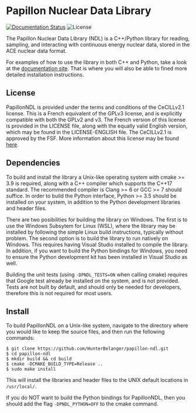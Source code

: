 # Papillon Nuclear Data Library
[![Documentation Status](https://readthedocs.org/projects/papillon-ndl/badge/?version=latest)](https://papillon-ndl.readthedocs.io/en/latest/?badge=latest)
![License](https://img.shields.io/badge/License-CeCILL%20v2.1-brightgreen)

The Papillon Nuclear Data Library (NDL) is a C++/Python library for reading,
sampling, and interacting with continuous energy nuclear data, stored in the ACE
nuclear data format.

For examples of how to use the library in both C++ and Python, take a look at
the [documentation site](https://papillon-ndl.readthedocs.io). That is where you
will also be able to fined more detailed installation instructions.

## License
PapillonNDL is provided under the terms and conditions of the CeCILLv2.1
license. This is a French equivalent of the GPLv3 license, and is explicitly
compatible with both the GPLv2 and v3. The French version of this license is
provided in the LICENSE file, along with the equally valid English version, which
may be found in the LICENSE-ENGLISH file. The CeCILLv2.1 is approved by the FSF.
More information about this license may be found [here](https://cecill.info/).

## Dependencies
To build and install the library a Unix-like operating system with cmake >= 3.9
is required, along with a C++ compiler which supports the C++17 standard. The
recommended compiler is Clang >= 6 or GCC >= 7 should suffice. In order to
build the Python interface, Python >= 3.5 should be installed on your system, in
addition to the Python development libraries and header files.

There are two posibilities for building the library on Windows. The first is to use
the Windows Subsytem for Linux (WSL), where the library may be installed by following
the simple Linux build instructions, typically without problem. The second option
is to build the library to run natively on Windows. This requires having Visual
Studio installed to compile the library. In addition, if you want to build the
Python bindings for Windows, you need to ensure the Python development kit has been
installed in Visual Studio as well.

Building the unit tests (using ```-DPNDL_TESTS=ON``` when calling cmake)
requires that Google test already be installed on the system, and is not
provided. Tests are not built by default, and should only be needed for
developers, therefore this is not required for most users.

## Install
To build PapillonNDL on a Unix-like system, navigate to the directory where you
would like to keep the source files, and then run the following commands:
```
$ git clone https://github.com/HunterBelanger/papillon-ndl.git
$ cd papillon-ndl
$ mkdir build && cd build
$ cmake -DCMAKE_BUILD_TYPE=Release ..
$ sudo make install
```
This will install the libraries and header files to the UNIX default locations
in ```/usr/local/```.

If you do NOT want to build the Python bindings for PapillonNDL, then you should
add the flag ```-DPNDL_PYTHON=OFF``` to the cmake command.